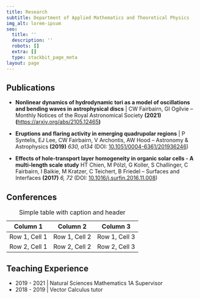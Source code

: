 ```yaml
---
title: Research
subtitle: Department of Applied Mathematics and Theoretical Physics
img_alt: lorem-ipsum
seo:
  title: ''
  description: ''
  robots: []
  extra: []
  type: stackbit_page_meta
layout: page
---
```

## Publications

*   **Nonlinear dynamics of hydrodynamic tori as a model of oscillations and bending waves in astrophysical discs** | CW Fairbairn, GI Ogilvie – Monthly Notices of the Royal Astronomical Society **(2021) (**<https://arxiv.org/abs/2105.12465>**)**

*   **Eruptions and flaring activity in emerging quadrupolar regions** | P Syntelis, EJ Lee, CW Fairbairn, V Archontis, AW Hood – Astronomy & Astrophysics **(2019)** *630, a134* (DOI: [10.1051/0004-6361/201936246](http://dx.doi.org/10.1051/0004-6361/201936246))

*   **Effects of hole-transport layer homogeneity in organic solar cells - A multi-length scale study**   HT Chien, M Pölzl, G Koller, S Challinger, C Fairbairn, I Baikie, M Kratzer, C Teichert, B Friedel – Surfaces and Interfaces **(2017)** *6, 72* (DOI: [10.1016/j.surfin.2016.11.008](http://dx.doi.org/10.1016/j.surfin.2016.11.008))

## Conferences

<div class="responsive-table">
<table> <caption>Simple table with caption and header</caption>
<thead><tr> 
    <th>Column 1</th> 
    <th>Column 2</th> 
    <th>Column 3</th> 
</tr> </thead> 
<tbody> 
<tr> 
    <td>Row 1, Cell 1</td> 
    <td>Row 1, Cell 2</td> 
    <td>Row 1, Cell 3</td> 
</tr> 
<tr> <td>Row 2, Cell 1</td> <td>Row 2, Cell 2</td> <td>Row 2, Cell 3</td> </tr> </tbody> </table> </div>

## Teaching Experience

*   2019 - 2021 | Natural Sciences Mathematics 1A Supervisor
*   2018 - 2019 | Vector Calculus tutor
